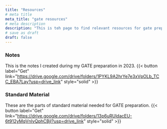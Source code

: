 ```yaml
---
title: "Resources"
# meta title
meta_title: "gate resources"
# meta description
description: "This is teh page to find relevant resources for gate preparation."
# save as draft
draft: false
---
```

### Notes
This is the notes I created during my GATE preparation in 2023.
{{< button label="Get" link="https://drive.google.com/drive/folders/1PYKL9A2hrYe7e3xVpOLb_TCC_EBA7Lay?usp=drive_link" style="solid" >}}

### Standard Material
These are the parts of standard material needed for GATE preparation.
{{< button label="Get" link="https://drive.google.com/drive/folders/13p6uRUldacEU-6t912yMqVnIvQphCBjI?usp=drive_link" style="solid" >}}